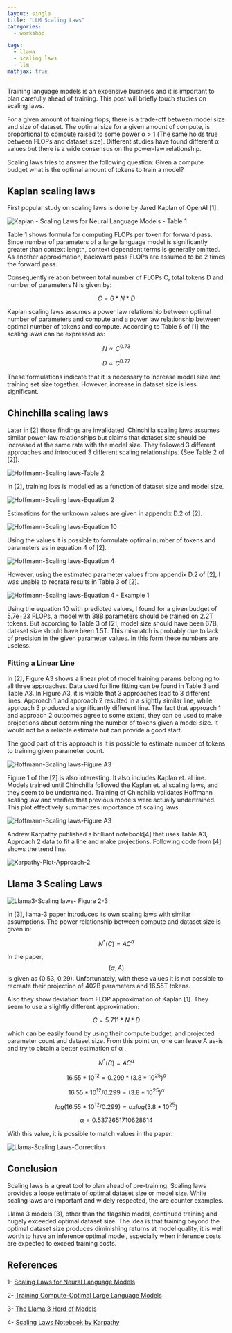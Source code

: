 ```yaml
---
layout: single
title: "LLM Scaling Laws"
categories:
  - workshop

tags:
  - llama
  - scaling laws
  - llm
mathjax: true
---
```


Training language models is an expensive business and it is important to plan carefully ahead of training. This post will briefly touch studies on scaling laws.

For a given amount of training flops, there is a trade-off between model size and size of dataset. The optimal size for a given amount of compute, is proportional to compute raised to some power α > 1 (The same holds true between FLOPs and dataset size). Different studies have found different α values but there is a wide consensus on the power-law relationship. 

Scaling laws tries to answer the following question: Given a compute budget what is the optimal amount of tokens to train a model? 

## Kaplan scaling laws

First popular study on scaling laws is done by Jared Kaplan of OpenAI [1].

![Kaplan - Scaling Laws for Neural Language Models - Table 1]({{site.baseurl}}/assets/images/kaplan-nn-scaling-laws-table-1.png)

Table 1 shows formula for computing FLOPs per token for forward pass. Since number of parameters of a large language model is significantly greater than context length, context dependent terms is generally omitted. 
As another approximation, backward pass FLOPs are assumed to be 2 times the forward pass. 

Consequently relation between total number of FLOPs C, total tokens D and number of parameters N is given by:

$$ C = 6 * N * D $$

Kaplan scaling laws assumes a power law relationship between optimal number of parameters and compute and a power law relationship between optimal number of tokens and compute. According to Table 6 of [1] the scaling laws can be expressed as:

$$ N \propto C^{0.73} $$

$$ D \propto C^{0.27} $$

These formulations indicate that it is necessary to increase model size and training set size together. However, increase in dataset size is less significant.


## Chinchilla scaling laws

Later in [2] those findings are invalidated. Chinchilla scaling laws assumes similar power-law relationships but claims that dataset size should be increased at the same rate with the model size. They followed 3 different approaches and introduced 3 different scaling relationships. (See Table 2 of [2]).

![Hoffmann-Scaling laws-Table 2]({{site.baseurl}}/assets/images/hoffmann-scaling-laws-table-2.png)

In [2], training loss is modelled as a function of dataset size and model size.

![Hoffmann-Scaling laws-Equation 2]({{site.baseurl}}/assets/images/hoffmann-scaling-laws-equation-2.png)

Estimations for the unknown values are given in appendix D.2 of [2].

![Hoffmann-Scaling laws-Equation 10]({{site.baseurl}}/assets/images/hoffmann-scaling-laws-equation-10.png)

Using the values it is possible to formulate optimal number of tokens and parameters as in equation 4 of [2].

![Hoffmann-Scaling laws-Equation 4]({{site.baseurl}}/assets/images/hoffmann-scaling-laws-equation-4.png)

However, using the estimated parameter values from appendix D.2 of [2], I was unable to recrate results in Table 3 of [2].

![Hoffmann-Scaling laws-Equation 4 - Example 1]({{site.baseurl}}/assets/images/hoffmann-scaling-laws-equation-4-ex-1.png)

Using the equation 10 with predicted values, I found for a given budget of 5.7e+23 FLOPs, a model with 38B parameters should be trained on 2.2T tokens. But according to Table 3 of [2], model size should have been 67B, dataset size should have been 1.5T. This mismatch is probably due to lack of precision in the given parameter values. In this form these numbers are useless.

### Fitting a Linear Line

In [2], Figure A3 shows a linear plot of model training params belonging to all three approaches. Data used for line fitting can be found in Table 3 and Table A3. 
In Figure A3, it is visible that 3 approaches lead to 3 different lines. Approach 1 and approach 2 resulted in a slightly similar line, while approach 3 produced a significantly different line. 
The fact that approach 1 and approach 2 outcomes agree to some extent, they can be used to make projections about determining the number of tokens given a model size. It would not be a reliable estimate but can provide a good start. 

The good part of this approach is it is possible to estimate number of tokens to training given parameter count. 

![Hoffmann-Scaling laws-Figure A3]({{site.baseurl}}/assets/images/hoffmann-scaling-laws-figure-a3.png)

Figure 1 of the [2] is also interesting. It also includes Kaplan et. al line. Models trained until Chinchilla followed the Kaplan et. al scaling laws, and they seem to be undertrained. Training of Chinchilla validates Hoffmann scaling law and verifies that previous models were actually undertrained. This plot effectively summarizes importance of scaling laws. 

![Hoffmann-Scaling laws-Figure A3]({{site.baseurl}}/assets/images/hoffmann-scaling-laws-figure-1.png)

Andrew Karpathy published a brilliant notebook[4] that uses Table A3, Approach 2 data to fit a line and make projections. 
Following code from [4] shows the trend line.

![Karpathy-Plot-Approach-2]({{site.baseurl}}/assets/images/karpath-approach-2-plot.png)

## Llama 3 Scaling Laws

![Llama3-Scaling laws- Figure 2-3]({{site.baseurl}}/assets/images/llama3-scaling-laws-fig-2-3.png)


In [3], llama-3 paper introduces its own scaling laws with similar assumptions. The power relationship between compute and dataset size is given in:

$$ N^{*}(C) = AC^{\alpha} $$

In the paper, $$(\alpha, A)$$ is given as (0.53, 0.29). Unfortunately, with these values it is not possible to recreate their projection of 402B parameters and 16.55T tokens.

Also they show deviation from FLOP approximation of Kaplan [1]. They seem to use a slightly different approximation:

$$ C = 5.711 * N * D $$ 

which can be easily found by using their compute budget, and projected parameter count and dataset size. From this point on, one can leave A as-is and try to obtain a better estimation of α . 

$$ N^{*}(C) = AC^{\alpha} $$

$$ 16.55*10^{12} = 0.299*(3.8*10^{25})^{\alpha} $$

$$ 16.55*10^{12} / 0.299 = (3.8*10^{25})^{\alpha} $$

$$ log(16.55*10^{12} / 0.299) = \alpha x log(3.8*10^{25}) $$

$$ \alpha = 0.5372651710628614 $$

With this value, it is possible to match values in the paper:

![Llama-Scaling Laws-Correction]({{site.baseurl}}/assets/images/llama3-scaling-laws-correction-1.png)

## Conclusion

Scaling laws is a great tool to plan ahead of pre-training. Scaling laws provides a loose estimate of optimal dataset size or model size. While scaling laws are important and widely respected, the are counter examples. 

Llama 3 models [3], other than the flagship model, continued training and hugely exceeded optimal dataset size. The idea is that training beyond the optimal dataset size produces diminishing returns at model quality, it is well worth to have an inference optimal model, especially when inference costs are expected to exceed training costs.

## References

1- [Scaling Laws for Neural Language Models](https://arxiv.org/pdf/2001.08361)

2- [Training Compute-Optimal Large Language Models](https://arxiv.org/pdf/2203.15556)

3- [The Llama 3 Herd of Models](https://arxiv.org/pdf/2407.21783)

4- [Scaling Laws Notebook by Karpathy](https://github.com/karpathy/nanoGPT/blob/master/scaling_laws.ipynb)